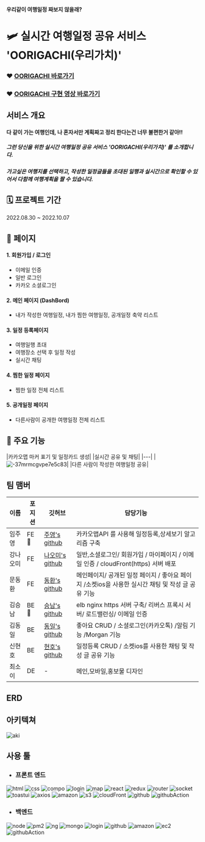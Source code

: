 #### 우리같이 여행일정 짜보지 않을래?
# 🛩 실시간 여행일정 공유 서비스 'OORIGACHI(우리가치)' 

### ❤️ [OORIGACHI 바로가기](https://oorigachi.com)
### ❤️ [OORIGACHI 구현 영상 바로가기]()

## 서비스 개요
#### 다 같이 가는 여행인데, 나 혼자서만 계획짜고 정리 한다는건 너무 불편한거 같아!!
##### 그런 당신을 위한 실시간 여행일정 공유 서비스 'OORIGACHI(우리가치)' 를 소개합니다.
##### 가고싶은 여행지를 선택하고, 작성한 일정글들을 초대된 일행과 실시간으로 확인할 수 있어서 다함께 여행계획을 짤 수 있습니다.


## 🗓 프로젝트 기간
2022.08.30 ~ 2022.10.07

## 📑 페이지
#### 1. 회원가입 / 로그인
* 이메일 인증
* 일반 로그인
* 카카오 소셜로그인
#### 2. 메인 페이지 (DashBord)
* 내가 작성한 여행일정, 내가 찜한 여행일정, 공개일정 축약 리스트
#### 3. 일정 등록페이지
* 여행일행 초대
* 여행장소 선택 후 일정 작성
* 실시간 채팅
#### 4. 찜한 일정 페이지
* 찜한 일정 전체 리스트
#### 5. 공개일정 페이지
* 다른사람이 공개한 여행일정 전체 리스트


## 🔎 주요 기능
|카카오맵 마커 표기 및 일정카드 생성|
|실시간 공유 및 채팅|
|---|
|![-37mrmcgvpe7e5c83](https://user-images.githubusercontent.com/54390853/192814908-08199206-f4cc-41cf-b175-ae4faa05211e.gif)|
|다른 사람이 작성한 여행일정 공유|



##  팀 맴버

|이름|포지션|깃허브|담당기능|
|---|---|---|---------------|
|임주영|FE🔰|[주영's github](https://github.com/JJOOYYONG)|카카오맵API 를 사용해 일정등록,상세보기 알고리즘 구축|
|강나오미|FE|[나오미's github](https://github.com/na-0-mi)|일반,소셜로그인/ 회원가입 / 마이페이지 / 이메일 인증 / cloudFront(https) 서버 배포|
|문동환|FE|[동환's github](https://github.com/moduri)| 메인페이지/ 공개된 일정 페이지 / 좋아요 페이지 /소켓ios을 사용한 실시간 채팅 및 작성 글 공유 기능|
|김승남|BE🔰|[승남's github](https://github.com/hinel03)|elb nginx https 서버 구축/ 리버스 프록시 서버/ 로드밸런싱/ 이메일 인증|
|김동일|BE|[동일's github](https://github.com/dongridongil)|좋아요 CRUD / 소셜로그인(카카오톡) /알림 기능 /Morgan 기능|
|신현호|BE|[현호's github]()|일정등록 CRUD / 소켓ios를 사용한 채팅 및 작성 글 공유 기능|
|최소이|DE|-| 메인,모바일,홍보물 디자인|


## ERD
## 아키텍쳐
![aki](https://user-images.githubusercontent.com/54390853/192485155-1ef948de-1908-4143-ac27-e1f30360af43.png)

## 사용 툴
* ### 프론트 엔드
![html](https://user-images.githubusercontent.com/54390853/192483579-861d9e0f-92a8-45cf-83f9-c516b8b77829.svg)
![css](https://user-images.githubusercontent.com/54390853/192483828-f232adbe-aee0-4fbf-93e7-7a70938b0ced.svg)
![compo](https://user-images.githubusercontent.com/54390853/192484076-2b7d6061-0a63-48c4-a968-901ff4d0129a.svg)
![login](https://user-images.githubusercontent.com/54390853/192484009-8439f8d4-5e16-4ab9-83de-76128a0c92ca.svg)
![map](https://user-images.githubusercontent.com/54390853/192484145-99596bd4-6d0b-45e3-abc6-7d902a5b58fc.svg)
![react](https://camo.githubusercontent.com/d7a20725f534274737c2e8ea95bd345a2f09c31f22910de188b3151aad65b45d/68747470733a2f2f696d672e736869656c64732e696f2f62616467652f72656163742d3631444146423f7374796c653d666f722d7468652d6261646765266c6f676f3d7265616374266c6f676f436f6c6f723d626c61636b)
![redux](https://camo.githubusercontent.com/2c78c672eaa7ca9fad81351ca2f9f3c97f02cf4b596b2e7ca3e924434d22d3a2/68747470733a2f2f696d672e736869656c64732e696f2f62616467652f72656475782d3736344142433f7374796c653d666f722d7468652d6261646765266c6f676f3d7265647578266c6f676f436f6c6f723d707572706c65)
![router](https://user-images.githubusercontent.com/54390853/192484202-72ee2667-9db1-4dc0-8263-c1d6e54bb7df.svg)
![socket](https://user-images.githubusercontent.com/54390853/192484224-219022c8-d6a6-45c4-9a76-89524aff6484.svg)
![toastui](https://user-images.githubusercontent.com/54390853/192484248-98e45055-e31f-43b1-beae-8f4daa787787.svg)
![axios](https://user-images.githubusercontent.com/54390853/192484278-c3bb21d9-5d17-4129-80c3-65ffc2f7f87c.svg)
![amazon](https://user-images.githubusercontent.com/54390853/192484308-30812333-d88a-4300-b81f-8ae9ebb64081.svg)
![s3](https://camo.githubusercontent.com/ee5364442e009a57640492ac3f8a992ea519c96356875068cf081ba1d334beed/687474703a2f2f696d672e736869656c64732e696f2f62616467652f2d416d617a6f6e2053332d3536394133313f7374796c653d666f722d7468652d6261646765266c6f676f3d416d617a6f6e205333266c6f676f436f6c6f723d7768697465)
![cloudFront](https://camo.githubusercontent.com/8c7f11d9cda7605bd4a831c91dbad11bbc06c49f72eb709a853037761869e0d0/687474703a2f2f696d672e736869656c64732e696f2f62616467652f2d436c6f75642046726f6e742d3531324244343f7374796c653d666f722d7468652d6261646765266c6f676f3d266c6f676f436f6c6f723d7768697465)
![github](https://user-images.githubusercontent.com/54390853/192484352-fab7cfb7-2942-4bed-93c3-29491206f1a6.svg)
![githubAction](https://camo.githubusercontent.com/9c814c1d9d546d5c4c330663262c9abe1374cbed2b11a8b50c49c6676e881625/687474703a2f2f696d672e736869656c64732e696f2f62616467652f2d47697448756220416374696f6e732d3230383846463f7374796c653d666f722d7468652d6261646765266c6f676f3d47697448756220416374696f6e73266c6f676f436f6c6f723d7768697465)



* ### 백엔드
![node](https://camo.githubusercontent.com/3a8a16bb825e6350e0f777e29358061eedaf615b6a61c5b8b1e975ee75227440/68747470733a2f2f696d672e736869656c64732e696f2f62616467652f6e6f64652e6a732d3333393933333f7374796c653d666f722d7468652d6261646765266c6f676f3d4e6f64652e6a73266c6f676f436f6c6f723d7768697465)
![pm2](https://camo.githubusercontent.com/1fca614ed16883f52cd1e1ea59b13f9e57ba97e21e5356a07d6af86ee558a560/68747470733a2f2f696d672e736869656c64732e696f2f62616467652f706d322d3242303337413f7374796c653d666f722d7468652d6261646765266c6f676f3d706d32266c6f676f436f6c6f723d7768697465)
![ng](https://camo.githubusercontent.com/542020159f0557d364ce8e53417ddc14bec95d67ba261e603b48dc00a4ecf9dd/68747470733a2f2f696d672e736869656c64732e696f2f62616467652f4e47494e582d3030393633393f7374796c653d666f722d7468652d6261646765266c6f676f3d4e47494e58266c6f676f436f6c6f723d7768697465)
![mongo](https://camo.githubusercontent.com/328a99ffe07bf6e828693432b0b56997b31dc1f778a6b668c95ae321ad67c692/68747470733a2f2f696d672e736869656c64732e696f2f62616467652f4d6f6e676f44422d3437413234382e7376673f267374796c653d666f722d7468652d6261646765266c6f676f3d4d6f6e676f4442266c6f676f436f6c6f723d7768697465)
![login](https://user-images.githubusercontent.com/54390853/192484009-8439f8d4-5e16-4ab9-83de-76128a0c92ca.svg)
![github](https://user-images.githubusercontent.com/54390853/192484352-fab7cfb7-2942-4bed-93c3-29491206f1a6.svg)
![amazon](https://user-images.githubusercontent.com/54390853/192484308-30812333-d88a-4300-b81f-8ae9ebb64081.svg)
![ec2](https://camo.githubusercontent.com/50b3d8f1d8a1b77b26030be2141ff771bda0c9a2ab3ed73d2e6076b0bc68dfb4/68747470733a2f2f696d672e736869656c64732e696f2f62616467652f4543322d2532334646393930302e7376673f7374796c653d666f722d7468652d6261646765266c6f676f3d416d617a6f6e454332266c6f676f436f6c6f723d7768697465)
![githubAction](https://camo.githubusercontent.com/9c814c1d9d546d5c4c330663262c9abe1374cbed2b11a8b50c49c6676e881625/687474703a2f2f696d672e736869656c64732e696f2f62616467652f2d47697448756220416374696f6e732d3230383846463f7374796c653d666f722d7468652d6261646765266c6f676f3d47697448756220416374696f6e73266c6f676f436f6c6f723d7768697465)
